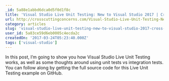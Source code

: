 ```yaml
---
_id: 5a88e1abbd6dca0d5f0d1f8c
title: 'Visual Studio Live Unit Testing: New to Visual Studio 2017 | Cross Cutting Concerns'
url: http://crosscuttingconcerns.com/Visual-Studio-Live-Unit-Testing-New-to-Visual-Studio-2017
category: articles
slug: 'visual-studio-live-unit-testing-new-to-visual-studio-2017-cross-cutting-concerns'
user_id: 5a83ce59d6eb0005c4ecda2c
createdOn: '2017-03-24T05:23:40.000Z'
tags: ['visual-studio']
---
```


In this post, I’m going to show you how Visual Studio Live Unit Testing works, as well as some thoughts around using unit tests vs integration tests. You can follow along by getting the full source code for this Live Unit Testing example on GitHub.
